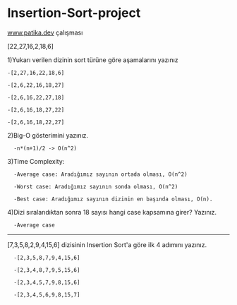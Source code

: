 # Insertion-Sort-project

www.patika.dev çalışması

[22,27,16,2,18,6] 

  1)Yukarı verilen dizinin sort türüne göre aşamalarını yazınız
  
    -[2,27,16,22,18,6]
    
    -[2,6,22,16,18,27]
    
    -[2,6,16,22,27,18]
    
    -[2,6,16,18,27,22]
    
    -[2,6,16,18,22,27]
      
  2)Big-O gösterimini yazınız.
  
      -n*(n+1)/2 -> O(n^2)
      
  3)Time Complexity: 
  
      -Average case: Aradığımız sayının ortada olması, O(n^2)
      
      -Worst case: Aradığımız sayının sonda olması, O(n^2)
      
      -Best case: Aradığımız sayının dizinin en başında olması, O(n).
  
  4)Dizi sıralandıktan sonra 18 sayısı hangi case kapsamına girer? Yazınız.
  
      -Average case

---------------------------

[7,3,5,8,2,9,4,15,6] dizisinin Insertion Sort'a göre ilk 4 adımını yazınız.

      -[2,3,5,8,7,9,4,15,6]
      
      -[2,3,4,8,7,9,5,15,6]
      
      -[2,3,4,5,7,9,8,15,6]
      
      -[2,3,4,5,6,9,8,15,7]
